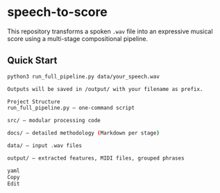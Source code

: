 # speech-to-score

This repository transforms a spoken `.wav` file into an expressive musical score using a multi-stage compositional pipeline.

## Quick Start

```bash
python3 run_full_pipeline.py data/your_speech.wav

Outputs will be saved in /output/ with your filename as prefix.

Project Structure
run_full_pipeline.py – one-command script

src/ – modular processing code

docs/ – detailed methodology (Markdown per stage)

data/ – input .wav files

output/ – extracted features, MIDI files, grouped phrases

yaml
Copy
Edit
